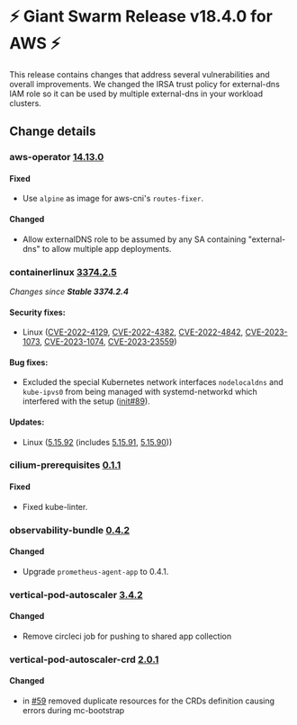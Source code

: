 # :zap: Giant Swarm Release v18.4.0 for AWS :zap:

This release contains changes that address several vulnerabilities and overall improvements. We changed the IRSA trust policy for external-dns IAM role so it can be used by multiple external-dns in your workload clusters.

## Change details


### aws-operator [14.13.0](https://github.com/giantswarm/aws-operator/releases/tag/v14.13.0)

#### Fixed
- Use `alpine` as image for aws-cni's `routes-fixer`. 
#### Changed
- Allow externalDNS role to be assumed by any SA containing "external-dns" to allow multiple app deployments.



### containerlinux [3374.2.5](https://www.flatcar-linux.org/releases/#release-3374.2.5)

 _Changes since **Stable 3374.2.4**_
 
 #### Security fixes:
 
 - Linux ([CVE-2022-4129](https://nvd.nist.gov/vuln/detail/CVE-2022-4129), [CVE-2022-4382](https://nvd.nist.gov/vuln/detail/CVE-2022-4382), [CVE-2022-4842](https://nvd.nist.gov/vuln/detail/CVE-2022-4842), [CVE-2023-1073](https://nvd.nist.gov/vuln/detail/CVE-2023-1073), [CVE-2023-1074](https://nvd.nist.gov/vuln/detail/CVE-2023-1074), [CVE-2023-23559](https://nvd.nist.gov/vuln/detail/CVE-2023-23559))
 
 #### Bug fixes:
 
 - Excluded the special Kubernetes network interfaces `nodelocaldns` and `kube-ipvs0` from being managed with systemd-networkd which interfered with the setup ([init#89](https://github.com/flatcar/init/pull/89)).
 
 #### Updates:
 
 - Linux ([5.15.92](https://lwn.net/Articles/922340) (includes [5.15.91](https://lwn.net/Articles/921851), [5.15.90](https://lwn.net/Articles/921029)))



### cilium-prerequisites [0.1.1](https://github.com/giantswarm/cilium-prerequisites/releases/tag/v0.1.1)

#### Fixed 
- Fixed kube-linter.



### observability-bundle [0.4.2](https://github.com/giantswarm/observability-bundle/releases/tag/v0.4.2)

#### Changed
- Upgrade `prometheus-agent-app` to 0.4.1.



### vertical-pod-autoscaler [3.4.2](https://github.com/giantswarm/vertical-pod-autoscaler-app/releases/tag/v3.4.2)

#### Changed
- Remove circleci job for pushing to shared app collection



### vertical-pod-autoscaler-crd [2.0.1](https://github.com/giantswarm/vertical-pod-autoscaler-crd/releases/tag/v2.0.1)

#### Changed
- in [#59](https://github.com/giantswarm/vertical-pod-autoscaler-crd/pull/59) removed duplicate resources for the CRDs definition causing errors during mc-bootstrap



